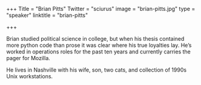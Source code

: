 +++
Title = "Brian Pitts"
Twitter = "sciurus"
image = "brian-pitts.jpg"
type = "speaker"
linktitle = "brian-pitts"

+++

Brian studied political science in college, but when his thesis contained more python code than prose it was clear where his true loyalties lay. He’s worked in operations roles for the past ten years and currently carries the pager for Mozilla.

He lives in Nashville with his wife, son, two cats, and collection of 1990s Unix workstations.

